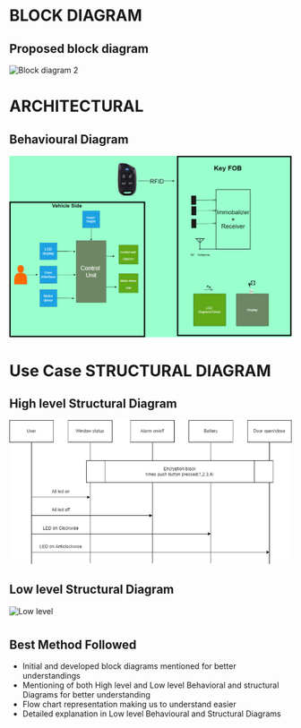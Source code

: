 # BLOCK DIAGRAM
## Proposed block diagram
![Block diagram 2](https://user-images.githubusercontent.com/98816316/157873024-34c06d7b-96eb-4336-8633-12a8e6a9834c.png)
# ARCHITECTURAL
## Behavioural Diagram
![Behavioural](https://github.com/AdityaParadeshi/Module3_59/blob/8fdd8a88a043f5fbc5175f4a5e96af613f65c46c/2.BiCom_System/2_Architecture/Behavioural.png)
# Use Case STRUCTURAL DIAGRAM
## High level Structural Diagram
![High level diagram](https://github.com/AdityaParadeshi/Module3_59/blob/1cbc8dd2a2bef7d7ea6d8f7a7838fadab2320e6b/2.BiCom_System/2_Architecture/new.drawio.png)

## Low level Structural Diagram
![Low level](https://user-images.githubusercontent.com/98816316/157836122-9eebe235-4928-4c85-adaf-1a2f6e8eaaf1.png)
#
## Best Method Followed
* Initial and developed block diagrams mentioned for better understandings
* Mentioning of both High level and Low level Behavioral and structural Diagrams for better understanding
* Flow chart representation making us to understand easier
* Detailed explanation in Low level Behavioural and Structural Diagrams
